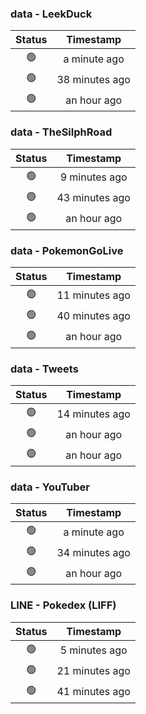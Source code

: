 ### data - LeekDuck
| Status | Timestamp |
|:------:|:---------:|
| 🟢 | a minute ago |
| 🟢 | 38 minutes ago |
| 🟢 | an hour ago |

### data - TheSilphRoad
| Status | Timestamp |
|:------:|:---------:|
| 🟢 | 9 minutes ago |
| 🟢 | 43 minutes ago |
| 🟢 | an hour ago |

### data - PokemonGoLive
| Status | Timestamp |
|:------:|:---------:|
| 🟢 | 11 minutes ago |
| 🟢 | 40 minutes ago |
| 🟢 | an hour ago |

### data - Tweets
| Status | Timestamp |
|:------:|:---------:|
| 🟢 | 14 minutes ago |
| 🟢 | an hour ago |
| 🟢 | an hour ago |

### data - YouTuber
| Status | Timestamp |
|:------:|:---------:|
| 🟢 | a minute ago |
| 🟢 | 34 minutes ago |
| 🟢 | an hour ago |

### LINE - Pokedex (LIFF)
| Status | Timestamp |
|:------:|:---------:|
| 🟢 | 5 minutes ago |
| 🟢 | 21 minutes ago |
| 🟢 | 41 minutes ago |

